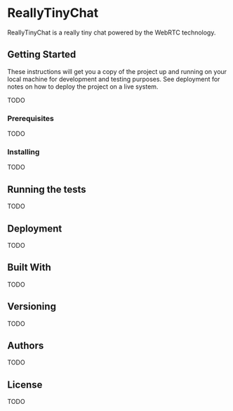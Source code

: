 # ReallyTinyChat

ReallyTinyChat is a really tiny chat powered by the WebRTC technology.

## Getting Started

These instructions will get you a copy of the project up and running on your local machine for development and testing purposes. See deployment for notes on how to deploy the project on a live system.

TODO

### Prerequisites

TODO

### Installing

TODO

## Running the tests

TODO

## Deployment

TODO

## Built With

TODO

## Versioning

TODO

## Authors

TODO

## License

TODO